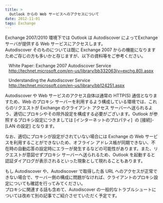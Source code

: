 ```yaml
---
title: >
  Outlook からの Web サービスへのアクセスについて
date: 2012-11-01
tags: Exchange
---
```

<p>Exchange 2007/2010 &#29872;&#22659;&#19979;&#12391;&#12399; Outlook &#12399; Autodiscover &#12395;&#12424;&#12387;&#12390;Exchange &#12469;&#12540;&#12496;&#12364;&#25552;&#20379;&#12377;&#12427; Web &#12469;&#12540;&#12499;&#12473;&#12395;&#12450;&#12463;&#12475;&#12473;&#12375;&#12414;&#12377;&#12290;<br>Autodiscover &#12381;&#12398;&#12418;&#12398;&#12395;&#12388;&#12356;&#12390;&#12399;&#26082;&#12395; Exchange 2007 &#12363;&#12425;&#12398;&#27231;&#33021;&#12395;&#12394;&#12426;&#12414;&#12377;&#12383;&#12417;&#12372;&#23384;&#12376;&#12398;&#26041;&#12418;&#22810;&#12356;&#12363;&#12392;&#23384;&#12376;&#12414;&#12377;&#12364;&#12289;&#20197;&#19979;&#12398;&#36039;&#26009;&#31561;&#12434;&#12372;&#21442;&#32771;&#12367;&#12384;&#12373;&#12356;&#12290;<p>&nbsp;&nbsp; White Paper: Exchange 2007 Autodiscover Service<br>&nbsp;&nbsp; <a href="http://technet.microsoft.com/en-us/library/bb332063(v=exchg.80).aspx">http://technet.microsoft.com/en-us/library/bb332063(v=exchg.80).aspx</a></p><p>&nbsp;&nbsp; Understanding the Autodiscover Service<br>&nbsp;&nbsp; <a href="http://technet.microsoft.com/en-us/library/bb124251.aspx">http://technet.microsoft.com/en-us/library/bb124251.aspx</a></p><p>Autodiscover &#12420; Web &#12469;&#12540;&#12499;&#12473;&#12398;&#12450;&#12463;&#12475;&#12473;&#33258;&#20307;&#12399;&#36890;&#24120;&#12398; HTTP(S) &#36890;&#20449;&#12392;&#12394;&#12426;&#12414;&#12377;&#12383;&#12417;&#12289;Web &#12398;&#12503;&#12525;&#12461;&#12471; &#12469;&#12540;&#12496;&#12540;&#12434;&#21033;&#29992;&#12377;&#12427;&#12424;&#12358;&#27083;&#25104;&#12375;&#12390;&#12356;&#12427;&#29872;&#22659;&#12391;&#12399;&#12289;&#12371;&#12428;&#12425;&#12398;&#12522;&#12463;&#12456;&#12473;&#12488;&#12364; Exchange &#12398;&#12463;&#12521;&#12452;&#12450;&#12531;&#12488; &#12450;&#12463;&#12475;&#12473; &#12469;&#12540;&#12496;&#12540;&#12408;&#36865;&#12425;&#12428;&#12427;&#12424;&#12358;&#12289;&#36969;&#20999;&#12395;&#12503;&#12525;&#12461;&#12471;&#12420;&#12381;&#12398;&#38500;&#22806;&#35373;&#23450;&#12434;&#27083;&#25104;&#12377;&#12427;&#24517;&#35201;&#12364;&#12372;&#12374;&#12356;&#12414;&#12377;&#12290;Outlook &#12364;&#21442;&#29031;&#12377;&#12427;&#12503;&#12525;&#12461;&#12471;&#35373;&#23450;&#12395;&#12388;&#12365;&#12414;&#12375;&#12390;&#12399; [&#12452;&#12531;&#12479;&#12540;&#12493;&#12483;&#12488;&#12398;&#12503;&#12525;&#12497;&#12486;&#12451;]&nbsp; &#12398; [&#25509;&#32154;]-[LAN &#12398;&#35373;&#23450;] &#12392;&#12394;&#12426;&#12414;&#12377;&#12290;</p><p>&#12394;&#12362;&#12289;&#36969;&#20999;&#12395;&#12503;&#12525;&#12461;&#12471;&#12364;&#35373;&#23450;&#12364;&#12373;&#12428;&#12390;&#12356;&#12394;&#12356;&#22580;&#21512;&#12395;&#12399; Exchange &#12398; Web &#12469;&#12540;&#12499;&#12473;&#12434;&#21033;&#29992;&#12377;&#12427;&#12371;&#12392;&#12364;&#12391;&#12365;&#12394;&#12356;&#12383;&#12417;&#12289;&#12458;&#12501;&#12521;&#12452;&#12531; &#12450;&#12489;&#12524;&#12473;&#24115;&#12364;&#21516;&#26399;&#12391;&#12365;&#12394;&#12356;&#12289;&#19981;&#22312;&#26178;&#12398;&#33258;&#21205;&#24540;&#31572;&#12398;&#35373;&#23450;&#26178;&#12395;&#12456;&#12521;&#12540;&#12364;&#30330;&#29983;&#12377;&#12427;&#12394;&#12393;&#12398;&#21487;&#33021;&#24615;&#12364;&#12354;&#12426;&#12414;&#12377;&#12290;&#12414;&#12383;&#12289;&#12522;&#12463;&#12456;&#12473;&#12488;&#12364;&#24847;&#22259;&#12379;&#12378;&#12503;&#12525;&#12461;&#12471; &#12469;&#12540;&#12496;&#12540;&#12408;&#36865;&#12425;&#12428;&#12427;&#12383;&#12417;&#12289;Outlook &#12434;&#36215;&#21205;&#12377;&#12427;&#12392;&#35469;&#35388;&#12480;&#12452;&#12450;&#12525;&#12464;&#12364;&#34920;&#31034;&#12373;&#12428;&#12427;&#12392;&#12356;&#12387;&#12383;&#29694;&#35937;&#12392;&#12375;&#12390;&#29694;&#12428;&#12427;&#12371;&#12392;&#12418;&#12354;&#12426;&#12414;&#12377;&#12290;</p><p>&#12418;&#12375; Autodiscover &#12420;&#12289;Autodiscover &#12391;&#21462;&#24471;&#12375;&#12383;&#21508; URL &#12408;&#12398;&#12450;&#12463;&#12475;&#12473;&#12364;&#27491;&#24120;&#12391;&#12365;&#12394;&#12356;&#22580;&#21512;&#12391;&#12289;&#12469;&#12540;&#12496;&#12540;&#20596;&#12398;&#27083;&#25104;&#12395;&#21839;&#38988;&#12364;&#12394;&#12369;&#12428;&#12400;&#12289;&#12463;&#12521;&#12452;&#12450;&#12531;&#12488;&#12398;&#12503;&#12525;&#12461;&#12471;&#35373;&#23450;&#12395;&#12388;&#12356;&#12390;&#12418;&#30906;&#35469;&#12434;&#34892;&#12387;&#12390;&#12415;&#12390;&#12367;&#12384;&#12373;&#12356;&#12290;<br>&#12503;&#12525;&#12461;&#12471;&#12395;&#38306;&#36899;&#12377;&#12427;&#35441;&#12418;&#21547;&#12417;&#12390;&#12289;Autodiscover &#12398;&#19968;&#33324;&#30340;&#12394;&#12488;&#12521;&#12502;&#12523;&#12471;&#12517;&#12540;&#12488;&#12395;&#12388;&#12356;&#12390;&#12399;&#25913;&#12417;&#12390;&#21029;&#12398;&#35352;&#20107;&#12391;&#12372;&#32057;&#20171;&#12373;&#12379;&#12390;&#12356;&#12383;&#12384;&#12367;&#20104;&#23450;&#12391;&#12377;&#12290;</p></p>
